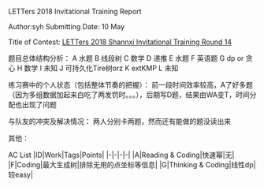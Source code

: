 LETTers 2018 Invitational Training Report

Author:syh
Submitting Date: 10 May

Title of Contest: [LETTers 2018 Shannxi Invitational Training Round 14](https://vjudge.net/contest/228287)

题目总体结构分析：
A 水题
B 线段树
C 数学
D 递推
E 水题
F 英语题
G dp or 贪心
H 数学
I 未知
J 可持久化Tire树orz
K extKMP
L 未知

练习赛中的个人状态（包括整体节奏的把握）：
前一段时间效率较高，A了好多题（因为多组数据加起来白吃了两发罚时。。。），后期写D题，结果由WA变T，时间分配也出现了问题

与队友的冲突及解决情况：
两人分别卡两题，然而还有能做的题没读出来

其他：

AC List
|ID|Work|Tags|Points|
|-|-|-|-|
|A|Reading & Coding|快速幂|无|
|F|Coding|最大生成树|排除无用的点坐标等信息|
|G|Thinking & Coding|线性dp|较easy|

